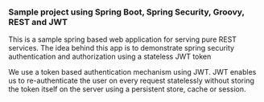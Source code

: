### Sample project using Spring Boot, Spring Security, Groovy, REST and JWT ###

This is a sample spring based web application for serving pure REST services. The idea behind this app is to demonstrate 
spring security authentication and authorization using a stateless JWT token 

We use a token based authentication mechanism using JWT. JWT enables us to re-authenticate the user on every request 
statelessly without storing the token itself on the server using a persistent store, cache or session. 

